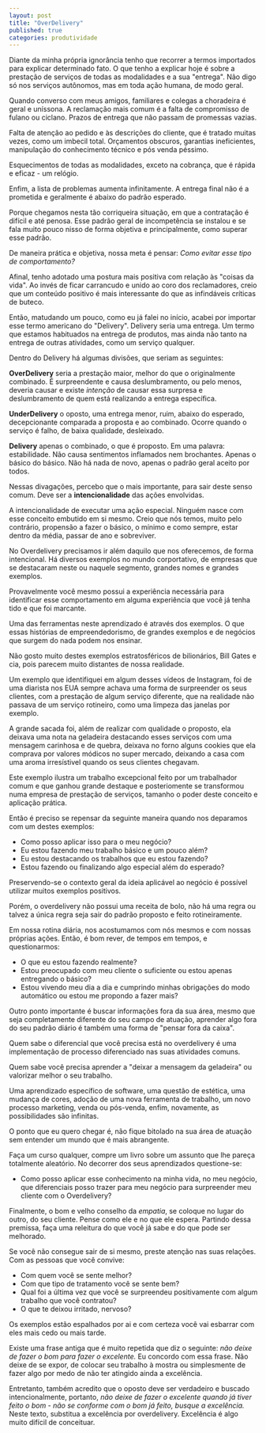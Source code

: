 ```yaml
---
layout: post
title: "OverDelivery"
published: true
categories: produtividade
---
```


Diante da minha própria ignorância tenho que recorrer a termos importados para explicar determinado fato. O que tenho a explicar hoje é sobre a prestação de serviços de todas as modalidades e a sua "entrega". Não digo só nos serviços autônomos, mas em toda ação humana, de modo geral.

Quando converso com meus amigos, familiares e colegas a choradeira é geral e uníssona. A reclamação mais comum é a falta de compromisso de fulano ou ciclano. Prazos de entrega que não passam de promessas vazias.

Falta de atenção ao pedido e às descrições do cliente, que é tratado muitas vezes, como um imbecil total. Orçamentos obscuros, garantias ineficientes, manipulação do conhecimento técnico e pós venda péssimo. 

Esquecimentos de todas as modalidades, exceto na cobrança, que é rápida e eficaz - um relógio.

Enfim, a lista de problemas aumenta infinitamente. A entrega final não é a prometida e geralmente é abaixo do padrão esperado. 

Porque chegamos nesta tão corriqueira situação, em que a contratação é difícil e até penosa. Esse padrão geral de incompetência se instalou e se fala muito pouco nisso de forma objetiva e principalmente, como superar esse padrão.

De maneira prática e objetiva, nossa meta é pensar: _Como evitar esse tipo de comportamento?_ 

Afinal, tenho adotado uma postura mais positiva com relação às "coisas da vida". Ao invés de ficar carrancudo e unido ao coro dos reclamadores, creio que um conteúdo positivo é mais interessante do que as infindáveis críticas de buteco.

Então, matudando um pouco, como eu já falei no início, acabei por importar esse termo americano do "Delivery". Delivery seria uma entrega. Um termo que estamos habituados na entrega de produtos, mas ainda não tanto na entrega de outras atividades, como um serviço qualquer.

Dentro do Delivery há algumas divisões, que seriam as seguintes:

**OverDelivery** seria a prestação maior, melhor do que o originalmente combinado. É surpreendente e causa deslumbramento, ou pelo menos, deveria causar e existe _intenção_ de causar essa surpresa e deslumbramento de quem está realizando a entrega específica.

**UnderDelivery** o oposto, uma entrega menor, ruim, abaixo do esperado, decepcionante comparada a proposta e ao combinado. Ocorre quando o serviço é falho, de baixa qualidade, desleixado.

**Delivery** apenas o combinado, o que é proposto. Em uma palavra: estabilidade. Não causa sentimentos inflamados nem brochantes. Apenas o básico do básico. Não há nada de novo, apenas o padrão geral aceito por todos.

Nessas divagações, percebo que o mais importante, para sair deste senso comum. Deve ser a **intencionalidade** das ações envolvidas.

A intencionalidade de executar uma ação especial. Ninguém nasce com esse conceito embutido em si mesmo. Creio que nós temos, muito pelo contrário, propensão a fazer o básico, o mínimo e como sempre, estar dentro da média, passar de ano e sobreviver.

No Overdelivery precisamos ir além daquilo que nos oferecemos, de forma intencional. Há diversos exemplos no mundo corportativo, de empresas que se destacaram neste ou naquele segmento, grandes nomes e grandes exemplos. 

Provavelmente você mesmo possui a experiência necessária para identificar esse comportamento em alguma experiência que você já tenha tido e que foi marcante.

Uma das ferramentas neste aprendizado é através dos exemplos. O que essas histórias de empreendedorismo, de grandes exemplos e de negócios que surgem do nada podem nos ensinar. 

Não gosto muito destes exemplos estratosféricos de bilionários, Bill Gates e cia, pois parecem muito distantes de nossa realidade. 

Um exemplo que identifiquei em algum desses vídeos de Instagram, foi de uma diarista nos EUA sempre achava uma forma de surpreender os seus clientes, com a prestação de algum serviço diferente, que na realidade não passava de um serviço rotineiro, como uma limpeza das janelas por exemplo. 

A grande sacada foi, além de realizar com qualidade o proposto, ela deixava uma nota na geladeira destacando esses serviços com uma mensagem carinhosa e de quebra, deixava no forno alguns cookies que ela comprava por valores módicos no super mercado, deixando a casa com uma aroma irresístivel quando os seus clientes chegavam.

Este exemplo ilustra um trabalho excepcional feito por um trabalhador comum e que ganhou grande destaque e posteriomente se transformou numa empresa de prestação de serviços, tamanho o poder deste conceito e aplicação prática. 

Então é preciso se repensar da seguinte maneira quando nos deparamos com um destes exemplos: 

- Como posso aplicar isso para o meu negócio?
- Eu estou fazendo meu trabalho básico e um pouco além?
- Eu estou destacando os trabalhos que eu estou fazendo? 
- Estou fazendo ou finalizando algo especial além do esperado? 

Preservendo-se o contexto geral da ideia aplicável ao negócio é possível utilizar muitos exemplos positivos. 

Porém, o overdelivery não possui uma receita de bolo, não há uma regra ou talvez a única regra seja sair do padrão proposto e feito rotineiramente.

Em nossa rotina diária, nos acostumamos com nós mesmos e com nossas próprias ações. Então, é bom rever, de tempos em tempos, e questionarmos: 

- O que eu estou fazendo realmente?
- Estou preocupado com meu cliente o suficiente ou estou apenas entregando o básico? 
- Estou vivendo meu dia a dia e cumprindo minhas obrigações do modo automático ou estou me propondo a fazer mais? 

Outro ponto importante é buscar informações fora da sua área, mesmo que seja completamente diferente do seu campo de atuação, aprender algo fora do seu padrão diário é também uma forma de "pensar fora da caixa". 

Quem sabe o diferencial que você precisa está no overdelivery é uma implementação de processo diferenciado nas suas atividades comuns.

Quem sabe você precisa aprender a "deixar a mensagem da geladeira" ou valorizar melhor o seu trabalho.

Uma aprendizado específico de software, uma questão de estética, uma mudança de cores, adoção de uma nova ferramenta de trabalho, um novo processo marketing, venda ou pós-venda, enfim, novamente, as possibilidades são infinitas. 

O ponto que eu quero chegar é, não fique bitolado na sua área de atuação sem entender um mundo que é mais abrangente.

Faça um curso qualquer, compre um livro sobre um assunto que lhe pareça totalmente aleatório. No decorrer dos seus aprendizados questione-se: 

- Como posso aplicar esse conhecimento na minha vida, no meu negócio, que diferenciais posso trazer para meu negócio para surpreender meu cliente com o Overdelivery?

Finalmente, o bom e velho conselho da *empatia*, se coloque no lugar do outro, do seu cliente. Pense como ele e no que ele espera. Partindo dessa premissa, faça uma releitura do que você já sabe e do que pode ser melhorado. 

Se você não consegue sair de si mesmo, preste atenção nas suas relações. Com as pessoas que você convive:

- Com quem você se sente melhor?
- Com que tipo de tratamento você se sente bem?
- Qual foi a última vez que você se surpreendeu positivamente com algum trabalho que você contratou? 
- O que te deixou irritado, nervoso? 

Os exemplos estão espalhados por ai e com certeza você vai esbarrar com eles mais cedo ou mais tarde. 

Existe uma frase antiga que é muito repetida que diz o seguinte: _não deixe de fazer o bom para fazer o excelente._ Eu concordo com essa frase. Não deixe de se expor, de colocar seu trabalho à mostra ou simplesmente de fazer algo por medo de não ter atingido ainda a excelência. 

Entretanto, também acredito que o oposto deve ser verdadeiro e buscado intencionalmente, portanto, _não deixe de fazer o excelente quando já tiver feito o bom - não se conforme com o bom já feito, busque a excelência._ Neste texto, substitua a excelência por overdelivery. Excelência é algo muito difícil de conceituar.
